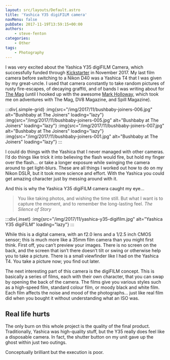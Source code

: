 ```yaml
---
layout: src/layouts/Default.astro
title: 'Yashica Y35 digiFILM camera'
navMenu: false
pubDate: 2017-11-19T13:59:15+00:00
authors:
    - steve-fenton
categories:
    - Other
tags:
    - Photography
---
```


I was very excited about the Yashica Y35 digiFILM Camera, which successfully funded through [Kickstarter](https://www.kickstarter.com/projects/1940283777/expect-the-unexpected-digifilmtm-camera-by-yashica) in November 2017. My last film camera before switching to a Nikon D40 was a Yashica T4 that I was given by my great-uncle. I used that camera constantly to take random pictures of rusty fire-escapes, of decaying graffiti, and of bands I was writing about for [The Mag](https://en.wikipedia.org/wiki/The_Mag_(music_magazine)) (until I hooked up with the awesome [Mark Holloway](http://www.hollowayphotography.co.uk/), which took me on adventures with The Mag, DV8 Magazine, and Spill Magazine).

:::div{.simple-grid}
:img{src="/img/2017/11/bushbaby-joiners-006.jpg" alt="Bushbaby at The Joiners" loading="lazy"}
:img{src="/img/2017/11/bushbaby-joiners-005.jpg" alt="Bushbaby at The Joiners" loading="lazy"}
:img{src="/img/2017/11/bushbaby-joiners-007.jpg" alt="Bushbaby at The Joiners" loading="lazy"}
:img{src="/img/2017/11/bushbaby-joiners-001.jpg" alt="Bushbaby at The Joiners" loading="lazy"}
:::

I could do things with the Yashica that I never managed with other cameras. I’d do things like trick it into believing the flash would fire, but hold my finger over the flash… or take a longer exposure while swinging the camera around to get light-blurs. These are all things I worked out how to do on my Nikon DSLR, but it took more science and effort. With the Yashica you could get amazing character just by messing around with it.

And this is why the Yashica Y35 digiFILM camera caught my eye…

> You like taking photos, and wishing the time still. But what I want is to capture the moment, and to remember the long-lasting feel. <cite>The Silence of Story</cite>

:::div{.inset}
:img{src="/img/2017/11/yashica-y35-digifilm.jpg" alt="Yashica Y35 digiFILM" loading="lazy"}
:::

While this is a digital camera, with an f2.0 lens and a 1/2.5 inch CMOS sensor; this is much more like a 35mm film camera than you might first think. First off, you can’t preview your images. There is no screen on the back, and the screen that isn’t there doesn’t tilt or swing or otherwise help you to take a picture. There is a small viewfinder like I had on the Yashica T4. You take a picture now; you find out later.

The next interesting part of this camera is the digiFILM concept. This is basically a series of films, each with their own character, that you can swap by opening the back of the camera. The films give you various styles such as a high-speed film, standard colour film, or moody black and white film. Each film affects the noise and mood of the photographs… just like real film did when you bought it without understanding what an ISO was.

## Real life hurts

The only burn on this whole project is the quality of the final product. Traditionally, Yashica was high-quality stuff, but the Y35 really does feel like a disposable camera. In fact, the shutter button on my unit gave up the ghost within just two outings.

Conceptually brilliant but the execution is poor.